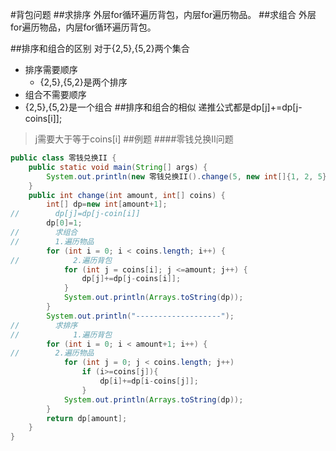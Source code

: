#背包问题
##求排序
外层for循环遍历背包，内层for遍历物品。
##求组合
外层for遍历物品，内层for循环遍历背包。

##排序和组合的区别
对于{2,5},{5,2}两个集合
- 排序需要顺序
  - {2,5},{5,2}是两个排序    
- 组合不需要顺序
 - {2,5},{5,2}是一个组合
##排序和组合的相似
递推公式都是dp[j]+=dp[j-coins[i]];
> j需要大于等于coins[i]
##例题
####零钱兑换II问题
```java
public class 零钱兑换II {
    public static void main(String[] args) {
        System.out.println(new 零钱兑换II().change(5, new int[]{1, 2, 5}));
    }
    public int change(int amount, int[] coins) {
        int[] dp=new int[amount+1];
//        dp[j]=dp[j-coin[i]]
        dp[0]=1;
//        求组合
//        1.遍历物品
        for (int i = 0; i < coins.length; i++) {
//            2.遍历背包
            for (int j = coins[i]; j <=amount; j++) {
                dp[j]+=dp[j-coins[i]];
            }
            System.out.println(Arrays.toString(dp));
        }
        System.out.println("-------------------");
//        求排序
//            1.遍历背包
        for (int i = 0; i < amount+1; i++) {
//        2.遍历物品
            for (int j = 0; j < coins.length; j++)
                if (i>=coins[j]){
                    dp[i]+=dp[i-coins[j]];
                }
            System.out.println(Arrays.toString(dp));
        }
        return dp[amount];
    }
}

```